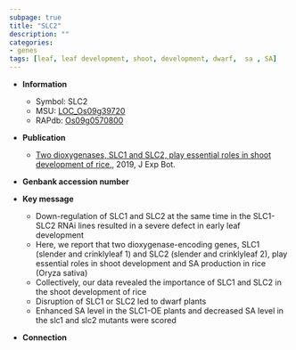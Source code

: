 ```yaml
---
subpage: true
title: "SLC2"
description: ""
categories:
- genes
tags: [leaf, leaf development, shoot, development, dwarf,  sa , SA]
---
```


* **Information**  
    + Symbol: SLC2  
    + MSU: [LOC_Os09g39720](http://rice.plantbiology.msu.edu/cgi-bin/ORF_infopage.cgi?orf=LOC_Os09g39720)  
    + RAPdb: [Os09g0570800](http://rapdb.dna.affrc.go.jp/viewer/gbrowse_details/irgsp1?name=Os09g0570800)  

* **Publication**  
    + [Two dioxygenases, SLC1 and SLC2, play essential roles in shoot development of rice.](http://www.ncbi.nlm.nih.gov/pubmed?term=Two+dioxygenases,+SLC1+and+SLC2,+play+essential+roles+in+shoot+development+of+rice.%5BTitle%5D), 2019, J Exp Bot.

* **Genbank accession number**  

* **Key message**  
    + Down-regulation of SLC1 and SLC2 at the same time in the SLC1-SLC2 RNAi lines resulted in a severe defect in early leaf development
    + Here, we report that two dioxygenase-encoding genes, SLC1 (slender and crinklyleaf 1) and SLC2 (slender and crinklyleaf 2), play essential roles in shoot development and SA production in rice (Oryza sativa)
    + Collectively, our data revealed the importance of SLC1 and SLC2 in the shoot development of rice
    + Disruption of SLC1 or SLC2 led to dwarf plants
    + Enhanced SA level in the SLC1-OE plants and decreased SA level in the slc1 and slc2 mutants were scored

* **Connection**  



